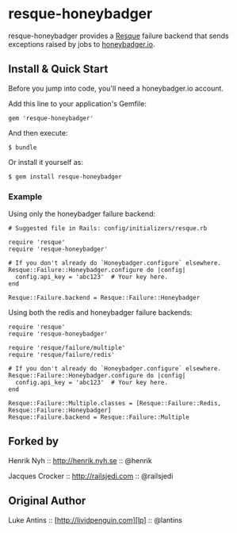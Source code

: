 resque-honeybadger
==================

resque-honeybadger provides a [Resque][re] failure backend that sends exceptions raised by jobs to [honeybadger.io][hb].

Install & Quick Start
---------------------

Before you jump into code, you'll need a honeybadger.io account.

Add this line to your application's Gemfile:

    gem 'resque-honeybadger'

And then execute:

    $ bundle

Or install it yourself as:

    $ gem install resque-honeybadger


### Example

Using only the honeybadger failure backend:

    # Suggested file in Rails: config/initializers/resque.rb

    require 'resque'
    require 'resque-honeybadger'

    # If you don't already do `Honeybadger.configure` elsewhere.
    Resque::Failure::Honeybadger.configure do |config|
      config.api_key = 'abc123'  # Your key here.
    end

    Resque::Failure.backend = Resque::Failure::Honeybadger

Using both the redis and honeybadger failure backends:

    require 'resque'
    require 'resque-honeybadger'

    require 'resque/failure/multiple'
    require 'resque/failure/redis'

    # If you don't already do `Honeybadger.configure` elsewhere.
    Resque::Failure::Honeybadger.configure do |config|
      config.api_key = 'abc123'  # Your key here.
    end

    Resque::Failure::Multiple.classes = [Resque::Failure::Redis, Resque::Failure::Honeybadger]
    Resque::Failure.backend = Resque::Failure::Multiple


Forked by
------

Henrik Nyh :: <http://henrik.nyh.se> :: @henrik

Jacques Crocker :: <http://railsjedi.com> :: @railsjedi


Original Author
------

Luke Antins :: [http://lividpenguin.com][lp] :: @lantins

[re]: http://github.com/defunkt/resque
[lp]: http://lividpenguin.com
[hb]: http://honeybadger.io
